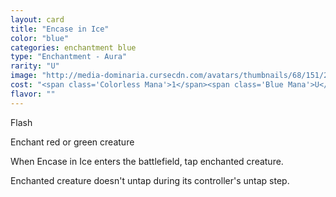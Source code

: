 ```yaml
---
layout: card
title: "Encase in Ice"
color: "blue"
categories: enchantment blue
type: "Enchantment - Aura"
rarity: "U"
image: "http://media-dominaria.cursecdn.com/avatars/thumbnails/68/151/200/283/635614919405321511.png"
cost: "<span class='Colorless Mana'>1</span><span class='Blue Mana'>U</span>"
flavor: ""
---
```


Flash

Enchant red or green creature

When Encase in Ice enters the battlefield, tap enchanted creature.

Enchanted creature doesn't untap during its controller's untap step.
